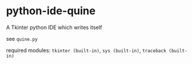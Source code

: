 # python-ide-quine
A Tkinter python IDE which writes itself 

see `quine.py`

required modules: `tkinter (built-in)`, `sys (built-in)`, `traceback (built-in)`
